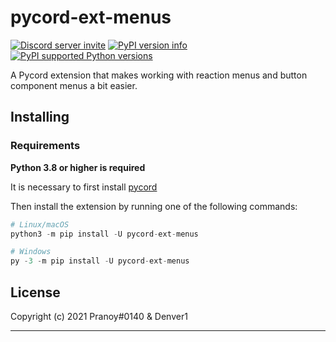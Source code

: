 # pycord-ext-menus

[![Discord server invite](https://img.shields.io/discord/881118111967883295?color=blue&label=discord)](https://discord.gg/JtpqU3rFhz)
[![PyPI version info](https://img.shields.io/pypi/v/pycord-ext-menus.svg)](https://pypi.python.org/pypi/pycord-ext-menus)
[![PyPI supported Python versions](https://img.shields.io/pypi/pyversions/pycord.svg)](https://pypi.python.org/pypi/pycord)
<!-- [![pycord-ext-menus Documentation](https://img.shields.io/readthedocs/pycord-ext-menus.svg)](https://pycord-ext-menus.readthedocs.io) -->

A Pycord extension that makes working with reaction menus and button component menus a bit easier.

<!-- ![embed buttons example](https://user-images.githubusercontent.com/20955511/139876561-d30fe623-3352-45b0-8bea-e1b7eefa1cc7.gif) -->

## Installing

### Requirements

**Python 3.8 or higher is required**

It is necessary to first install [pycord](https://github.com/pycord)

Then install the extension by running one of the following commands:

```py
# Linux/macOS
python3 -m pip install -U pycord-ext-menus

# Windows
py -3 -m pip install -U pycord-ext-menus
```

<!-- ## Links

- [Documentation](https://pycord-ext-menus.readthedocs.io/en/latest/)
- [Usage Examples](https://github.com/pycord/pycord-ext-menus/tree/master/examples)
- [Official Discord server](https://discord.gg/ZebatWssCB) -->

## License

Copyright (c) 2021 Pranoy#0140 & Denver1

-----------
